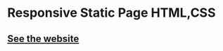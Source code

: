 # Responsive Static Page HTML,CSS
## [See the website](https://omarelsherief.github.io/Digitalbank2/)
